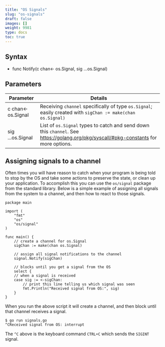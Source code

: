```yaml
---
title: "OS Signals"
slug: "os-signals"
draft: false
images: []
weight: 9981
type: docs
toc: true
---
```


## Syntax
- func Notify(c chan<- os.Signal, sig ...os.Signal)

## Parameters
|Parameter | Details | 
|----------|--------| 
| c chan<- os.Signal | Receiving `channel` specifically of type `os.Signal`; easily created with `sigChan := make(chan os.Signal)` | 
| sig ...os.Signal | List of `os.Signal` types to catch and send down this `channel`. See https://golang.org/pkg/syscall/#pkg-constants for more options.

## Assigning signals to a channel
Often times you will have reason to catch when your program is being told to stop by the OS and take some actions to preserve the state, or clean up your application. To accomplish this you can use the `os/signal` package from the standard library. Below is a simple example of assigning all signals from the system to a channel, and then how to react to those signals.

```
package main

import (
    "fmt"
    "os"
    "os/signal"
)

func main() {
    // create a channel for os.Signal
    sigChan := make(chan os.Signal)

    // assign all signal notifications to the channel 
    signal.Notify(sigChan)

    // blocks until you get a signal from the OS
    select {
    // when a signal is received
    case sig := <-sigChan:
        // print this line telling us which signal was seen
        fmt.Println("Received signal from OS:", sig)
    }
}
```

When you run the above script it will create a channel, and then block until that channel receives a signal.

```
$ go run signals.go 
^CReceived signal from OS: interrupt
```
The `^C` above is the keyboard command `CTRL+C` which sends the `SIGINT` signal.

